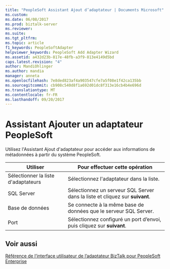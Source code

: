 ```yaml
---
title: "PeopleSoft Assistant Ajout d’adaptateur | Documents Microsoft"
ms.custom: 
ms.date: 06/08/2017
ms.prod: biztalk-server
ms.reviewer: 
ms.suite: 
ms.tgt_pltfrm: 
ms.topic: article
f1_keywords: PeopleSoftAdapter
helpviewer_keywords: PeopleSoft Add Adapter Wizard
ms.assetid: a432d23b-817e-48fb-a3f9-813e4149d5bd
caps.latest.revision: "4"
author: MandiOhlinger
ms.author: mandia
manager: anneta
ms.openlocfilehash: 7e8ded823af4a903547cfe7a5f08e1f42ca135bb
ms.sourcegitcommit: cb908c540d8f1a692d01dc8f313e16cb4b4e696d
ms.translationtype: MT
ms.contentlocale: fr-FR
ms.lasthandoff: 09/20/2017
---
```

# <a name="peoplesoft-add-adapter-wizard"></a>Assistant Ajouter un adaptateur PeopleSoft
Utilisez l'Assistant Ajout d'adaptateur pour accéder aux informations de métadonnées à partir du système PeopleSoft.  
  
|Utiliser|Pour effectuer cette opération|  
|--------------|----------------|  
|Sélectionner la liste d'adaptateurs|Sélectionnez l'adaptateur dans la liste.|  
|SQL Server|Sélectionnez un serveur SQL Server dans la liste et cliquez sur **suivant**.|  
|Base de données|Se connecte à la même base de données que le serveur SQL Server.|  
|Port|Sélectionnez configuré un port d’envoi, puis cliquez sur **suivant**.|  
  
## <a name="see-also"></a>Voir aussi  
 [Référence de l’interface utilisateur de l’adaptateur BizTalk pour PeopleSoft Enterprise](../core/ui-reference-for-biztalk-adapter-for-peoplesoft-enterprise.md)